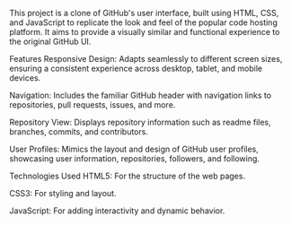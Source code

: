This project is a clone of GitHub's user interface, built using HTML, CSS, and JavaScript to replicate the look and feel of the popular code hosting platform. It aims to provide a visually similar and functional experience to the original GitHub UI.

Features
Responsive Design: Adapts seamlessly to different screen sizes, ensuring a consistent experience across desktop, tablet, and mobile devices.

Navigation: Includes the familiar GitHub header with navigation links to repositories, pull requests, issues, and more.

Repository View: Displays repository information such as readme files, branches, commits, and contributors.

User Profiles: Mimics the layout and design of GitHub user profiles, showcasing user information, repositories, followers, and following.

Technologies Used
HTML5: For the structure of the web pages.

CSS3: For styling and layout.

JavaScript: For adding interactivity and dynamic behavior.

